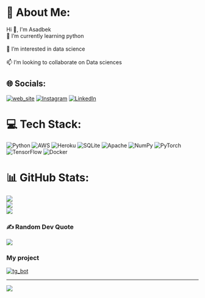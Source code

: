 # 💫 About Me:
Hi 👋, I'm Asadbek<br>🌱 I’m currently learning python<br><br>👀 I’m interested in data science<br><br>📫 I’m looking to collaborate on Data sciences


## 🌐 Socials:
[![web_site](https://img.shields.io/badge/My_website-%237289DA.svg?logo=browser&logoColor=white)](https://ismoilov299.bio.link) [![Instagram](https://img.shields.io/badge/Instagram-%23E4405F.svg?logo=Instagram&logoColor=white)](https://instagram.com/ismoilov299) [![LinkedIn](https://img.shields.io/badge/LinkedIn-%230077B5.svg?logo=linkedin&logoColor=white)](https://linkedin.com/in/ismoilov299)


# 💻 Tech Stack:
![Python](https://img.shields.io/badge/python-3670A0?style=for-the-badge&logo=python&logoColor=ffdd54) ![AWS](https://img.shields.io/badge/AWS-%23FF9900.svg?style=for-the-badge&logo=amazon-aws&logoColor=white) ![Heroku](https://img.shields.io/badge/heroku-%23430098.svg?style=for-the-badge&logo=heroku&logoColor=white) ![SQLite](https://img.shields.io/badge/sqlite-%2307405e.svg?style=for-the-badge&logo=sqlite&logoColor=white) ![Apache](https://img.shields.io/badge/apache-%23D42029.svg?style=for-the-badge&logo=apache&logoColor=white) ![NumPy](https://img.shields.io/badge/numpy-%23013243.svg?style=for-the-badge&logo=numpy&logoColor=white) ![PyTorch](https://img.shields.io/badge/PyTorch-%23EE4C2C.svg?style=for-the-badge&logo=PyTorch&logoColor=white) ![TensorFlow](https://img.shields.io/badge/TensorFlow-%23FF6F00.svg?style=for-the-badge&logo=TensorFlow&logoColor=white) ![Docker](https://img.shields.io/badge/docker-%230db7ed.svg?style=for-the-badge&logo=docker&logoColor=white)
# 📊 GitHub Stats:
![](https://github-readme-stats.vercel.app/api?username=ismoilov299&theme=dark&hide_border=false&include_all_commits=false&count_private=false)<br/>
![](https://github-readme-streak-stats.herokuapp.com/?user=ismoilov299&theme=dark&hide_border=false)<br/>
![](https://github-readme-stats.vercel.app/api/top-langs/?username=ismoilov299&theme=dark&hide_border=false&include_all_commits=false&count_private=false&layout=compact)


### ✍️ Random Dev Quote
![](https://quotes-github-readme.vercel.app/api?type=vetical&theme=dark)

### My project
[![tg_bot](https://img.shields.io/badge/telegram_bot-%237289DA.svg?logo=telegram&logoColor=white)](https://t.me/IslomilmiyolidaBot)


---
[![](https://visitcount.itsvg.in/api?id=ismoilov299&icon=0&color=0)](https://visitcount.itsvg.in)
